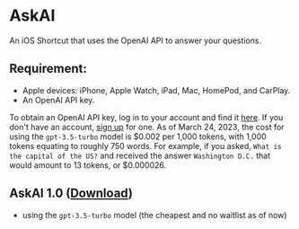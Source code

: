 # AskAI

An iOS Shortcut that uses the OpenAI API to answer your questions. 

## Requirement:

* Apple devices: iPhone, Apple Watch, iPad, Mac, HomePod, and CarPlay. 
* An OpenAI API key. 

To obtain an OpenAI API key, log in to your account and find it [here](https://platform.openai.com/account/api-keys). If you don't have an account, [sign up](https://platform.openai.com/signup) for one. As of March 24, 2023, the cost for using the `gpt-3.5-turbo` model is $0.002 per 1,000 tokens, with 1,000 tokens equating to roughly 750 words. For example, if you asked, `What is the capital of the US?` and received the answer `Washington D.C.` that would amount to 13 tokens, or $0.000026.

## AskAI 1.0 ([Download](https://www.icloud.com/shortcuts/af109d25979c41b7b3ad21f994af44b5))
* using the `gpt-3.5-turbo` model (the cheapest and no waitlist as of now)


